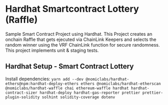# Hardhat Smartcontract Lottery (Raffle)
Sample Smart Contract Project using Hardhat. This Project creates an onchain Raffle that gets ejecuted via ChainLink Keepers and selects the random winner using the VRF ChainLink function for secure randomness.
This project implements unit & staging tests.

## Hardhat Setup - Smart Contract Lottery

Install dependencies:
`yarn add --dev @nomiclabs/hardhat-ethers@npm:hardhat-deploy-ethers ethers @nomiclabs/hardhat-etherscan @nomiclabs/hardhat-waffle chai ethereum-waffle hardhat hardhat-contract-sizer hardhat-deploy hardhat-gas-reporter prettier prettier-plugin-solidity solhint solidity-coverage dotenv`